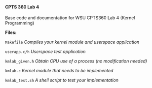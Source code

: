 #### CPTS 360 Lab 4

Base code and documentation for WSU CPTS360 Lab 4 (Kernel Programming)


**Files:**

`Makefile`	      _Compiles your kernel module and userspace application_

`userapp.c/h`		        _Userspace test application_

`kmlab_given.h`		        _Obtain CPU use of a process (no modification needed)_

`kmlab.c`		        _Kernel module that needs to be implemented_

`kmlab_test.sh`		        _A shell script to test your implementation_
